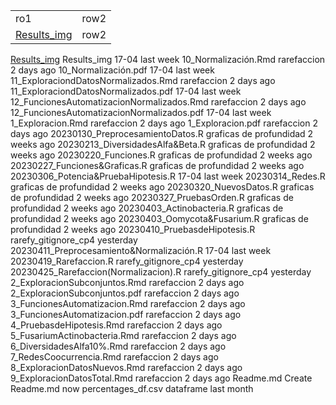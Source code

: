 <table>
  <tr>
    <td>ro1</td>
      <td>row2</td>
  </tr>  
    <tr>
      <td><a href="https://github.com/CamilaSilva1995/Tesis_Maestria/tree/main/Analisis_Comparativo/Fresa_Solena/Results_img">Results_img</a></td>
      <td>row2</td>
  </tr>
</table>
<a href="https://github.com/CamilaSilva1995/Tesis_Maestria/tree/main/Analisis_Comparativo/Fresa_Solena/Results_img">Results_img</a>   
Results_img
17-04
last week
10_Normalización.Rmd
rarefaccion
2 days ago
10_Normalización.pdf
17-04
last week
11_ExploraciondDatosNormalizados.Rmd
rarefaccion
2 days ago
11_ExploraciondDatosNormalizados.pdf
17-04
last week
12_FuncionesAutomatizacionNormalizados.Rmd
rarefaccion
2 days ago
12_FuncionesAutomatizacionNormalizados.pdf
17-04
last week
1_Exploracion.Rmd
rarefaccion
2 days ago
1_Exploracion.pdf
rarefaccion
2 days ago
20230130_PreprocesamientoDatos.R
graficas de profundidad
2 weeks ago
20230213_DiversidadesAlfa&Beta.R
graficas de profundidad
2 weeks ago
20230220_Funciones.R
graficas de profundidad
2 weeks ago
20230227_Funciones&Graficas.R
graficas de profundidad
2 weeks ago
20230306_Potencia&PruebaHipotesis.R
17-04
last week
20230314_Redes.R
graficas de profundidad
2 weeks ago
20230320_NuevosDatos.R
graficas de profundidad
2 weeks ago
20230327_PruebasOrden.R
graficas de profundidad
2 weeks ago
20230403_Actinobacteria.R
graficas de profundidad
2 weeks ago
20230403_Oomycota&Fusarium.R
graficas de profundidad
2 weeks ago
20230410_PruebasdeHipotesis.R
rarefy_gitignore_cp4
yesterday
20230411_Preprocesamiento&Normalización.R
17-04
last week
20230419_Rarefaccion.R
rarefy_gitignore_cp4
yesterday
20230425_Rarefaccion(Normalizacion).R
rarefy_gitignore_cp4
yesterday
2_ExploracionSubconjuntos.Rmd
rarefaccion
2 days ago
2_ExploracionSubconjuntos.pdf
rarefaccion
2 days ago
3_FuncionesAutomatizacion.Rmd
rarefaccion
2 days ago
3_FuncionesAutomatizacion.pdf
rarefaccion
2 days ago
4_PruebasdeHipotesis.Rmd
rarefaccion
2 days ago
5_FusariumActinobacteria.Rmd
rarefaccion
2 days ago
6_DiversidadesAlfa10%.Rmd
rarefaccion
2 days ago
7_RedesCoocurrencia.Rmd
rarefaccion
2 days ago
8_ExploracionDatosNuevos.Rmd
rarefaccion
2 days ago
9_ExploracionDatosTotal.Rmd
rarefaccion
2 days ago
Readme.md
Create Readme.md
now
percentages_df.csv
dataframe
last month
